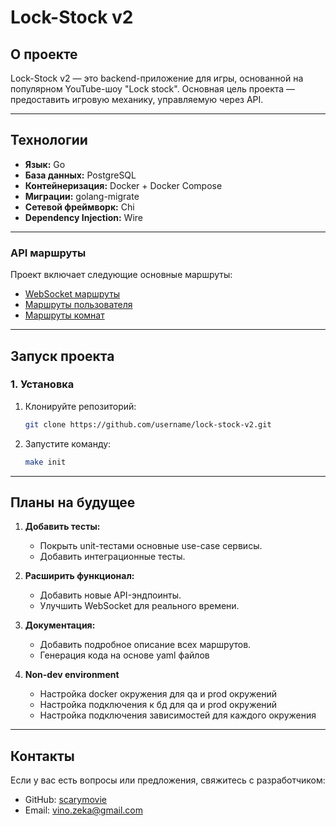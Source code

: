 # **Lock-Stock v2**

## **О проекте**

Lock-Stock v2 — это backend-приложение для игры, основанной на популярном YouTube-шоу "Lock stock". Основная цель
проекта — предоставить игровую механику, управляемую через API.


---

## **Технологии**

- **Язык:** Go
- **База данных:** PostgreSQL
- **Контейнеризация:** Docker + Docker Compose
- **Миграции:** golang-migrate
- **Сетевой фреймворк:** Chi
- **Dependency Injection:** Wire

---

### API маршруты

Проект включает следующие основные маршруты:

- [WebSocket маршруты](app/handlers/http/ws/ws.yaml)
- [Маршруты пользователя](app/handlers/http/user/user.yaml)
- [Маршруты комнат](app/handlers/http/room/room.yaml)

---

## **Запуск проекта**

### **1. Установка**

1. Клонируйте репозиторий:
   ```bash
   git clone https://github.com/username/lock-stock-v2.git
   ```
2. Запустите команду:
   ```bash
   make init
   ```
   
---

## **Планы на будущее**
1. **Добавить тесты:**
   - Покрыть unit-тестами основные use-case сервисы.
   - Добавить интеграционные тесты.

2. **Расширить функционал:**
   - Добавить новые API-эндпоинты.
   - Улучшить WebSocket для реального времени.

3. **Документация:**
   - Добавить подробное описание всех маршрутов.
   - Генерация кода на основе yaml файлов

4. **Non-dev environment**
   - Настройка docker окружения для qa и prod окружений
   - Настройка подключения к бд для qa и prod окружений
   - Настройка подключения зависимостей для каждого окружения

---

## **Контакты**
Если у вас есть вопросы или предложения, свяжитесь с разработчиком:

- GitHub: [scarymovie](https://github.com/scarymovie)
- Email: vino.zeka@gmail.com

